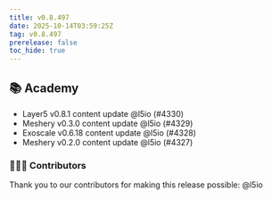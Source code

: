 ```yaml
---
title: v0.8.497
date: 2025-10-14T03:59:25Z
tag: v0.8.497
prerelease: false
toc_hide: true
---
```


## 📚 Academy

- Layer5 v0.8.1 content update @l5io (#4330)
- Meshery v0.3.0 content update @l5io (#4329)
- Exoscale v0.6.18 content update @l5io (#4328)
- Meshery v0.2.0 content update @l5io (#4327)

### 👨🏽‍💻 Contributors

Thank you to our contributors for making this release possible:
@l5io


